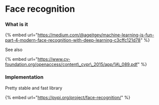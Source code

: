 # Face recognition

### What is it

{% embed url="https://medium.com/@ageitgey/machine-learning-is-fun-part-4-modern-face-recognition-with-deep-learning-c3cffc121d78" %}

See also 

{% embed url="https://www.cv-foundation.org/openaccess/content\_cvpr\_2015/app/1A\_089.pdf" %}



### Implementation

Pretty stable and fast library

{% embed url="https://pypi.org/project/face-recognition/" %}







